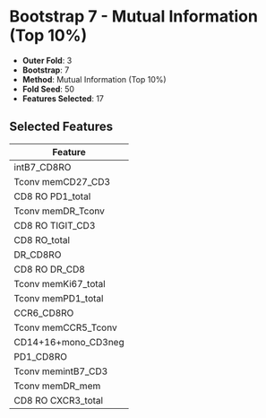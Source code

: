 # Bootstrap 7 - Mutual Information (Top 10%)

- **Outer Fold**: 3
- **Bootstrap**: 7
- **Method**: Mutual Information (Top 10%)
- **Fold Seed**: 50
- **Features Selected**: 17

## Selected Features

| Feature |
|---------|
| intB7_CD8RO |
| Tconv memCD27_CD3 |
| CD8 RO PD1_total |
| Tconv memDR_Tconv |
| CD8 RO TIGIT_CD3 |
| CD8 RO_total |
| DR_CD8RO |
| CD8 RO DR_CD8 |
| Tconv memKi67_total |
| Tconv memPD1_total |
| CCR6_CD8RO |
| Tconv memCCR5_Tconv |
| CD14+16+mono_CD3neg |
| PD1_CD8RO |
| Tconv memintB7_CD3 |
| Tconv memDR_mem |
| CD8 RO CXCR3_total |
